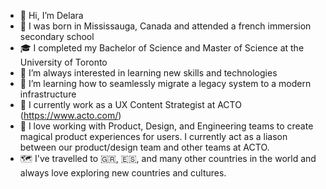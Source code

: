 - 👋 Hi, I’m Delara
- 🐣 I was born in Mississauga, Canada and attended a french immersion secondary school
- 🎓 I completed my Bachelor of Science and Master of Science at the University of Toronto
- 👀 I’m always interested in learning new skills and technologies
- 🌱 I’m learning how to seamlessly migrate a legacy system to a modern infrastructure 
- 📝 I currently work as a UX Content Strategist at ACTO (https://www.acto.com/)
- 🚀 I love working with Product, Design, and Engineering teams to create magical product experiences for users. I currently act as a liason between our product/design team and other teams at ACTO.
- 🗺 I've travelled to 🇬🇷, 🇪🇸, and many other countries in the world and always love exploring new countries and cultures.
